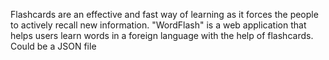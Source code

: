 Flashcards are an effective and fast way of learning as it forces the people to actively recall new information. "WordFlash" is a web application that helps users learn words in a foreign language with the help of flashcards.
Could be a JSON file

